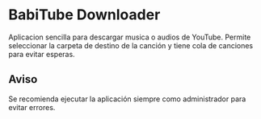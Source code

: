 # BabiTube Downloader
Aplicacion sencilla para descargar musica o audios de YouTube.
Permite seleccionar la carpeta de destino de la canción y tiene cola de canciones para evitar esperas.

## Aviso
Se recomienda ejecutar la aplicación siempre como administrador para evitar errores.
